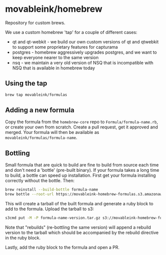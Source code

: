 # movableink/homebrew

Repository for custom brews.

We use a custom homebrew 'tap' for a couple of different cases:

* qt and qt-webkit - we build our own custom versions of qt and qtwebkit to support some proprietary features for capturama
* postgres - homebrew aggressively upgrades postgres, and we want to keep everyone nearer to the same version
* nsq - we maintain a very old version of NSQ that is incompatible with NSQ that is available in homebrew today

## Using the tap

```bash
brew tap movableink/formulas
```

## Adding a new formula

Copy the formula from the `homebrew-core` repo to `Formula/formula-name.rb`, or create your own from scratch. Create a pull request, get it approved and merged. Your formula will then be available as `movableink/formulas/formula-name`.

## Bottling

Small formula that are quick to build are fine to build from source each time and don't need a 'bottle' (pre-built binary). If your formula takes a long time to build, a bottle can speed up installation. First get your formula installing correctly without the bottle. Then:

```bash
brew reinstall --build-bottle formula-name
brew bottle --root-url https://movableink-homebrew-formulas.s3.amazonaws.com formula-name
```

This will create a tarball of the built formula and generate a ruby block to add to the formula. Upload the tarball to s3:

```bash
s3cmd put -M -P formula-name-version.tar.gz s3://movableink-homebrew-formulas/
```

Note that "rebuilds" (re-bottling the same version) will append a rebuild version to the tarball which should be accompanied by the rebuild directive in the ruby block.

Lastly, add the ruby block to the formula and open a PR.
